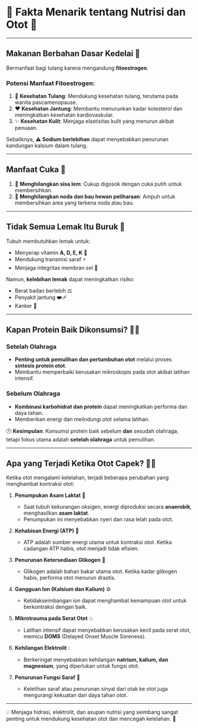 # 🌟 **Fakta Menarik tentang Nutrisi dan Otot** 🌟

---

## **Makanan Berbahan Dasar Kedelai** 🌱  
Bermanfaat bagi tulang karena mengandung **fitoestrogen**.  

### **Potensi Manfaat Fitoestrogen**:  
1. 🦴 **Kesehatan Tulang**: Mendukung kesehatan tulang, terutama pada wanita pascamenopause.  
2. ❤️ **Kesehatan Jantung**: Membantu menurunkan kadar kolesterol dan meningkatkan kesehatan kardiovaskular.  
3. ✨ **Kesehatan Kulit**: Menjaga elastisitas kulit yang menurun akibat penuaan.  

Sebaliknya, ⚠️ **Sodium berlebihan** dapat menyebabkan penurunan kandungan kalsium dalam tulang.  

---

## **Manfaat Cuka** 🍶  
1. 🧽 **Menghilangkan sisa lem**: Cukup digosok dengan cuka putih untuk membersihkan.  
2. 🐾 **Menghilangkan noda dan bau hewan peliharaan**: Ampuh untuk membersihkan area yang terkena noda atau bau.  

---

## **Tidak Semua Lemak Itu Buruk** 🥑  
Tubuh membutuhkan lemak untuk:  
- Menyerap vitamin **A, D, E, K** 🌈  
- Mendukung transmisi saraf ⚡  
- Menjaga integritas membran sel 🧬  

Namun, **kelebihan lemak** dapat meningkatkan risiko:  
- Berat badan berlebih ⚖️  
- Penyakit jantung ❤️‍🩹  
- Kanker 🚫  

---

## **Kapan Protein Baik Dikonsumsi?** 🍗💪  

### **Setelah Olahraga**  
- **Penting untuk pemulihan dan pertumbuhan otot** melalui proses **sintesis protein otot**.  
- Membantu memperbaiki kerusakan mikroskopis pada otot akibat latihan intensif.  

### **Sebelum Olahraga**  
- **Kombinasi karbohidrat dan protein** dapat meningkatkan performa dan daya tahan.  
- Memberikan energi dan melindungi otot selama latihan.  

🕒 **Kesimpulan**: Konsumsi protein baik sebelum **dan** sesudah olahraga, tetapi fokus utama adalah **setelah olahraga** untuk pemulihan.

---

## **Apa yang Terjadi Ketika Otot Capek?** 🏋️‍♂️  

Ketika otot mengalami kelelahan, terjadi beberapa perubahan yang menghambat kontraksi otot:  

1. **Penumpukan Asam Laktat** 🧪  
   - Saat tubuh kekurangan oksigen, energi diproduksi secara **anaerobik**, menghasilkan **asam laktat**.  
   - Penumpukan ini menyebabkan nyeri dan rasa lelah pada otot.  

2. **Kehabisan Energi (ATP)** 🔋  
   - ATP adalah sumber energi utama untuk kontraksi otot. Ketika cadangan ATP habis, otot menjadi tidak efisien.  

3. **Penurunan Ketersediaan Glikogen** 🥖  
   - Glikogen adalah bahan bakar utama otot. Ketika kadar glikogen habis, performa otot menurun drastis.  

4. **Gangguan Ion (Kalsium dan Kalium)** ⚙️  
   - Ketidakseimbangan ion dapat menghambat kemampuan otot untuk berkontraksi dengan baik.  

5. **Mikrotrauma pada Serat Otot** 💥  
   - Latihan intensif dapat menyebabkan kerusakan kecil pada serat otot, memicu **DOMS** (Delayed Onset Muscle Soreness).  

6. **Kehilangan Elektrolit** 💧  
   - Berkeringat menyebabkan kehilangan **natrium, kalium, dan magnesium**, yang diperlukan untuk fungsi otot.  

7. **Penurunan Fungsi Saraf** 🧠  
   - Keletihan saraf atau penurunan sinyal dari otak ke otot juga mengurangi kekuatan dan daya tahan otot.  

---

💡 Menjaga hidrasi, elektrolit, dan asupan nutrisi yang seimbang sangat penting untuk mendukung kesehatan otot dan mencegah kelelahan. 🌟  
